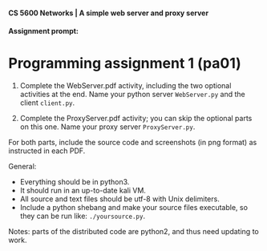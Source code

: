 #### CS 5600 Networks | A simple web server and proxy server

#### Assignment prompt:

# Programming assignment 1 (pa01)

1. Complete the WebServer.pdf activity, including the two optional activities at the end.
Name your python server `WebServer.py` and the client `client.py`.

2. Complete the ProxyServer.pdf activity; you can skip the optional parts on this one.
Name your proxy server `ProxyServer.py`.

For both parts, include the source code and screenshots (in png format) as instructed in each PDF.

General:
* Everything should be in python3.
* It should run in an up-to-date kali VM.
* All source and text files should be utf-8 with Unix delimiters.
* Include a python shebang and make your source files executable, so they can be run like: `./yoursource.py`.

Notes: parts of the distributed code are python2, and thus need updating to work.
